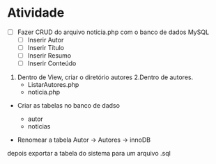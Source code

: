 # Atividade

- [ ] Fazer CRUD do arquivo noticia.php com o banco de dados MySQL
    - [ ] Inserir Autor
    - [ ] Inserir Título
    - [ ] Inserir Resumo
    - [ ] Inserir Conteúdo

1. Dentro de View, criar o diretório autores
2.Dentro de autores.
    - ListarAutores.php
    - noticia.php

- Criar as tabelas no banco de dadso
    - autor
    - noticias

- Renomear a tabela Autor -> Autores -> innoDB

depois exportar a tabela do sistema para um arquivo .sql
